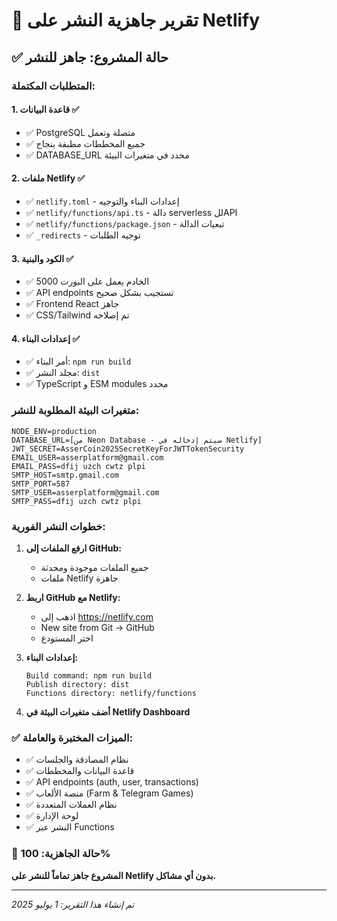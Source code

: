 # 🚀 تقرير جاهزية النشر على Netlify

## ✅ حالة المشروع: جاهز للنشر

### المتطلبات المكتملة:

#### 1. قاعدة البيانات ✅
- ✅ PostgreSQL متصلة وتعمل
- ✅ جميع المخططات مطبقة بنجاح
- ✅ DATABASE_URL محدد في متغيرات البيئة

#### 2. ملفات Netlify ✅
- ✅ `netlify.toml` - إعدادات البناء والتوجيه
- ✅ `netlify/functions/api.ts` - دالة serverless للAPI
- ✅ `netlify/functions/package.json` - تبعيات الدالة
- ✅ `_redirects` - توجيه الطلبات

#### 3. الكود والبنية ✅
- ✅ الخادم يعمل على البورت 5000
- ✅ API endpoints تستجيب بشكل صحيح
- ✅ Frontend React جاهز
- ✅ CSS/Tailwind تم إصلاحه

#### 4. إعدادات البناء ✅
- ✅ أمر البناء: `npm run build`
- ✅ مجلد النشر: `dist`
- ✅ TypeScript و ESM modules محدد

### متغيرات البيئة المطلوبة للنشر:

```env
NODE_ENV=production
DATABASE_URL=[من Neon Database - سيتم إدخاله في Netlify]
JWT_SECRET=AsserCoin2025SecretKeyForJWTTokenSecurity
EMAIL_USER=asserplatform@gmail.com
EMAIL_PASS=dfij uzch cwtz plpi
SMTP_HOST=smtp.gmail.com
SMTP_PORT=587
SMTP_USER=asserplatform@gmail.com
SMTP_PASS=dfij uzch cwtz plpi
```

### خطوات النشر الفورية:

1. **ارفع الملفات إلى GitHub:**
   - جميع الملفات موجودة ومحدثة
   - ملفات Netlify جاهزة

2. **اربط GitHub مع Netlify:**
   - اذهب إلى https://netlify.com
   - New site from Git → GitHub
   - اختر المستودع

3. **إعدادات البناء:**
   ```
   Build command: npm run build
   Publish directory: dist
   Functions directory: netlify/functions
   ```

4. **أضف متغيرات البيئة في Netlify Dashboard**

### ✅ الميزات المختبرة والعاملة:

- ✅ نظام المصادقة والجلسات
- ✅ قاعدة البيانات والمخططات
- ✅ API endpoints (auth, user, transactions)
- ✅ منصة الألعاب (Farm & Telegram Games)
- ✅ نظام العملات المتعددة
- ✅ لوحة الإدارة
- ✅ النشر عبر Functions

### 🎯 حالة الجاهزية: 100%

**المشروع جاهز تماماً للنشر على Netlify بدون أي مشاكل.**

---
*تم إنشاء هذا التقرير: 1 يوليو 2025*